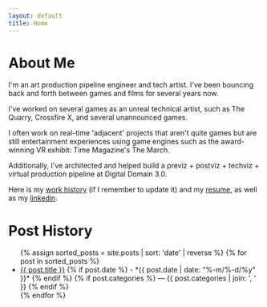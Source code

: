 ```yaml
---
layout: default
title: Home
---
```


# About Me

I'm an art production pipeline engineer and tech artist. I've been bouncing
back and forth between games and films for several years now.

I've worked on several games as an unreal technical artist, such as The Quarry,
Crossfire X, and several unannounced games.

I often work on real-time 'adjacent' projects that aren't quite games but are
still entertainment experiences using game engines such as the award-winning
VR exhibit: Time Magazine's The March.

Additionally, I've architected and helped build a previz + postviz + techviz +
virtual production pipeline at Digital Domain 3.0.

Here is my [work history](https://github.com/nate-maxwell)
(if I remember to update it) and my [resume](https://drive.google.com/file/d/1eOH0F--fB2kRQgTsufzLRqK6Efaz4pTP/view?usp=sharing),
as well as my [linkedin](https://www.linkedin.com/in/nathandmaxwell/).

# Post History

<ul>
{% assign sorted_posts = site.posts | sort: 'date' | reverse %}
{% for post in sorted_posts %}
  <li>
    <a href="{{ post.url }}">{{ post.title }}</a>
    {% if post.date %}
      - *{{ post.date | date: "%-m/%-d/%y" }}*
    {% endif %}
    {% if post.categories %}
      — {{ post.categories | join: ', ' }}
    {% endif %}
  </li>
{% endfor %}
</ul>
